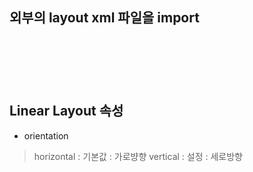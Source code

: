 
## 외부의 layout xml 파일을 import
<pre>
<code>
    <include layout="@layout/linear_01" />
    <include layout="@layout/linear_02" />
    <include layout="@layout/linear_03" />
</code>
</pre>
## Linear Layout 속성

* orientation
> horizontal : 기본값 : 가로뱡향
> vertical : 설정 : 세로방향
